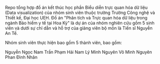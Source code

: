 Repo tổng hợp đồ án kết thúc học phần Biểu diễn trực quan hóa dữ liệu (Data visualization) của nhóm sinh viên thuộc trường Trường Công nghệ và Thiết kế, Đại học UEH. Đồ án "Phân tích và Trực quan hóa dữ liệu trong ngành Bảo hiểm y tế tại Hoa Kỳ" là dự án của nhóm nghiên cứu gồm 5 sinh viên và dưới sự chỉ dẫn và hỗ trợ của giảng viên bộ môn là Tiến sĩ Nguyễn An Tế.

Nhóm sinh viên thực hiện bao gồm 5 thành viên, bao gồm:

Nguyễn Ngọc Nam
Trần Phạm Hải Nam
Lý Minh Nguyên
Võ Minh Nguyên
Phan Đình Nhân
